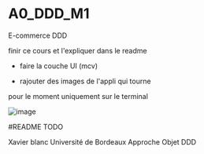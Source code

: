 # A0_DDD_M1
E-commerce DDD
 
 finir ce cours et l'expliquer dans le readme
 
 + faire la couche UI (mcv)
 
 + rajouter des images de l'appli qui tourne


pour le moment uniquement sur le terminal 

![image](https://user-images.githubusercontent.com/43956710/97762814-0a380b00-1b0a-11eb-9ab3-d428a7c0548f.png)

#README TODO 

Xavier blanc Université de Bordeaux Approche Objet DDD 
